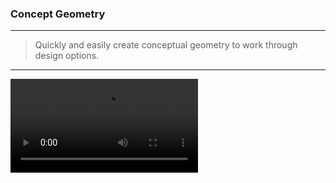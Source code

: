 ### Concept Geometry
---
> Quickly and easily create conceptual geometry to work through design options. 

---


<video style = "min-width=100%; min-height=100%; width = auto; height = auto;" controls>
  <source src="Videos/160929_Concept Geometry Small.mp4" type="video/mp4">
</video>



